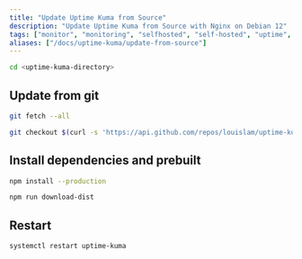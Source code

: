 ```yaml
---
title: "Update Uptime Kuma from Source"
description: "Update Uptime Kuma from Source with Nginx on Debian 12"
tags: ["monitor", "monitoring", "selfhosted", "self-hosted", "uptime", "uptime-monitoring", "Uptime Kuma"]
aliases: ["/docs/uptime-kuma/update-from-source"]
---
```


```bash
cd <uptime-kuma-directory>
```

## Update from git

```bash
git fetch --all
```

```bash
git checkout $(curl -s 'https://api.github.com/repos/louislam/uptime-kuma/releases/latest' | jq -r '.tag_name') --force
```

## Install dependencies and prebuilt

```bash
npm install --production
```

```bash
npm run download-dist
```

## Restart

```bash
systemctl restart uptime-kuma
```
